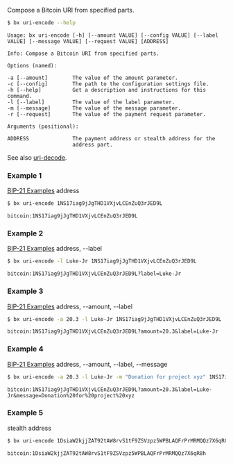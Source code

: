 Compose a Bitcoin URI from specified parts. 
```sh
$ bx uri-encode --help
```
```
Usage: bx uri-encode [-h] [--amount VALUE] [--config VALUE] [--label     
VALUE] [--message VALUE] [--request VALUE] [ADDRESS]                     

Info: Compose a Bitcoin URI from specified parts.                        

Options (named):

-a [--amount]        The value of the amount parameter.                  
-c [--config]        The path to the configuration settings file.        
-h [--help]          Get a description and instructions for this command.
-l [--label]         The value of the label parameter.                   
-m [--message]       The value of the message parameter.                 
-r [--request]       The value of the payment request parameter.         

Arguments (positional):

ADDRESS              The payment address or stealth address for the      
                     address part.
```
See also [uri-decode](bx-uri-decode).
### Example 1
[BIP-21 Examples](https://github.com/bitcoin/bips/blob/master/bip-0021.mediawiki#Examples) address
```sh
$ bx uri-encode 1NS17iag9jJgTHD1VXjvLCEnZuQ3rJED9L
```
```
bitcoin:1NS17iag9jJgTHD1VXjvLCEnZuQ3rJED9L
```
### Example 2
[BIP-21 Examples](https://github.com/bitcoin/bips/blob/master/bip-0021.mediawiki#Examples) address, --label
```sh
$ bx uri-encode -l Luke-Jr 1NS17iag9jJgTHD1VXjvLCEnZuQ3rJED9L
```
```
bitcoin:1NS17iag9jJgTHD1VXjvLCEnZuQ3rJED9L?label=Luke-Jr
```
### Example 3
[BIP-21 Examples](https://github.com/bitcoin/bips/blob/master/bip-0021.mediawiki#Examples) address, --amount, --label
```sh
$ bx uri-encode -a 20.3 -l Luke-Jr 1NS17iag9jJgTHD1VXjvLCEnZuQ3rJED9L
```
```
bitcoin:1NS17iag9jJgTHD1VXjvLCEnZuQ3rJED9L?amount=20.3&label=Luke-Jr
```
### Example 4
[BIP-21 Examples](https://github.com/bitcoin/bips/blob/master/bip-0021.mediawiki#Examples) address, --amount, --label, --message
```sh
$ bx uri-encode -a 20.3 -l Luke-Jr -m "Donation for project xyz" 1NS17iag9jJgTHD1VXjvLCEnZuQ3rJED9L
```
```
bitcoin:1NS17iag9jJgTHD1VXjvLCEnZuQ3rJED9L?amount=20.3&label=Luke-Jr&message=Donation%20for%20project%20xyz
```
### Example 5
stealth address
```sh
$ bx uri-encode 1DsiaW2kjjZAT92tAW8rvS1tF9ZSVzpz5WPBLAQFrPrMRMQQz7X6qR8h
```
```
bitcoin:1DsiaW2kjjZAT92tAW8rvS1tF9ZSVzpz5WPBLAQFrPrMRMQQz7X6qR8h
```